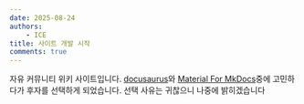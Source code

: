 ```yaml
---
date: 2025-08-24
authors:
    - ICE
title: 사이트 개발 시작
comments: true
---
```

자유 커뮤니티 위키 사이트입니다. [docusaurus](https://docusaurus.io)와 [Material For MkDocs](https://squidfunk.github.com)중에 고민하다가 후자를 선택하게 되었습니다. 선택 사유는 귀찮으니 나중에 밝히겠습니다